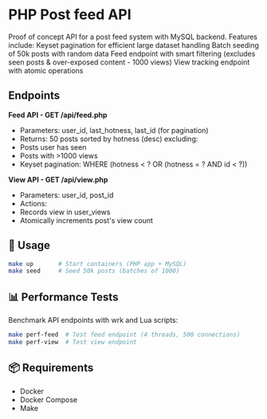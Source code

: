 # PHP Post feed API

Proof of concept API for a post feed system with MySQL backend. Features include:
Keyset pagination for efficient large dataset handling
Batch seeding of 50k posts with random data
Feed endpoint with smart filtering (excludes seen posts & over-exposed content - 1000 views)
View tracking endpoint with atomic operations

## Endpoints

**Feed API - GET /api/feed.php**

- Parameters: user_id, last_hotness, last_id (for pagination)
- Returns: 50 posts sorted by hotness (desc) excluding:
- Posts user has seen
- Posts with >1000 views
- Keyset pagination: WHERE (hotness < ? OR (hotness = ? AND id < ?))

**View API - GET /api/view.php**

- Parameters: user_id, post_id
- Actions:
- Records view in user_views
- Atomically increments post's view count

## 🚀 Usage

```bash
make up       # Start containers (PHP app + MySQL)
make seed     # Seed 50k posts (batches of 1000)
```

## 📊 Performance Tests

Benchmark API endpoints with wrk and Lua scripts:

```bash
make perf-feed  # Test feed endpoint (4 threads, 500 connections)
make perf-view  # Test view endpoint
```

## 📦 Requirements

- Docker
- Docker Compose
- Make
